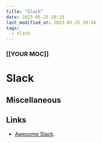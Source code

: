 ```yaml
---
title: "Slack"
date: 2023-05-25 20:33
last_modified_at: 2023-05-25 20:34
tags:
  - slack
---
```


### [[YOUR MOC]]

# Slack

## Miscellaneous

## Links

* [Awesome Slack](https://github.com/matiassingers/awesome-slack).